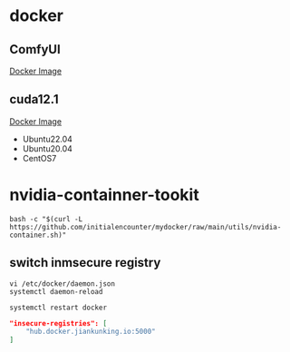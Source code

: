 # docker

## ComfyUI

[Docker Image](https://hub.docker.com/repository/docker/initialencounter/comfyui/general)

## cuda12.1

[Docker Image](https://hub.docker.com/repository/docker/initialencounter/cuda/general)

- Ubuntu22.04
- Ubuntu20.04
- CentOS7

# nvidia-containner-tookit

```shell
bash -c "$(curl -L https://github.com/initialencounter/mydocker/raw/main/utils/nvidia-container.sh)"
```

## switch inmsecure registry

```shell
vi /etc/docker/daemon.json
systemctl daemon-reload

systemctl restart docker
```

```json
"insecure-registries": [
    "hub.docker.jiankunking.io:5000"
]
```
